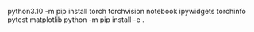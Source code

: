 python3.10 -m pip install torch torchvision notebook ipywidgets torchinfo pytest matplotlib
python -m pip install -e .